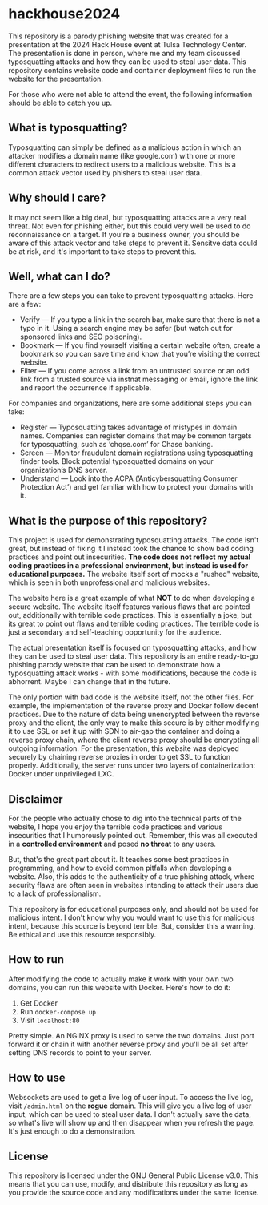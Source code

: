 # hackhouse2024

This repository is a parody phishing website that was created for a presentation at the 2024 Hack House event at Tulsa
Technology Center. The presentation is done in person, where me and my team discussed typosquatting attacks and how they 
can be used to steal user data. This repository contains website code and container deployment files to run the website for
the presentation.

For those who were not able to attend the event, the following information should be able to catch you up.

## What is typosquatting?

Typosquatting can simply be defined as a malicious action in which an attacker modifies a domain name (like google.com)
with one or more different characters to redirect users to a malicious website. This is a common attack vector used by
phishers to steal user data.

## Why should I care?

It may not seem like a big deal, but typosquatting attacks are a very real threat. Not even for phishing either, but
this could very well be used to do reconnaissance on a target. If you're a business owner, you should be aware of this
attack vector and take steps to prevent it. Sensitve data could be at risk, and it's important to take steps to prevent
this.

## Well, what can I do?

There are a few steps you can take to prevent typosquatting attacks. Here are a few:
- Verify — If you type a link in the search bar, make sure that there is not a typo in it. Using a search engine may be
safer (but watch out for sponsored links and SEO poisoning).
- Bookmark — If you find yourself visiting a certain website often, create a bookmark so you can save time and know
that you’re visiting the correct website.
- Filter — If you come across a link from an untrusted source or an odd link from a trusted source via instnat messaging
or email, ignore the link and report the occurrence if applicable.

For companies and organizations, here are some additional steps you can take:
- Register — Typosquatting takes advantage of mistypes in domain names. Companies can register domains that may be common
targets for typosquatting, such as ‘chqse.com’ for Chase banking.
- Screen — Monitor fraudulent domain registrations using typosquatting finder tools. Block potential typosquatted domains
on your organization’s DNS server.
- Understand — Look into the ACPA (’Anticybersquatting Consumer Protection Act’) and get familiar with how to protect
your domains with it.

## What is the purpose of this repository?

This project is used for demonstrating typosquatting attacks. The code isn't great, but instead of fixing it I instead
took the chance to show bad coding practices and point out insecurities. **The code does not reflect my actual coding
practices in a professional environment, but instead is used for educational purposes.** The website itself sort of
mocks a "rushed" website, which is seen in both unprofessional and malicious websites.

The website here is a great example of what **NOT** to do when developing a secure website. The website itself
features various flaws that are pointed out, additionally with terrible code practices. This is essentially a
joke, but its great to point out flaws and terrible coding practices. The terrible code is just a secondary and
self-teaching opportunity for the audience.

The actual presentation itself is focused on typosquatting attacks, and how they can be used to steal user data. This
repository is an entire ready-to-go phishing parody website that can be used to demonstrate how a typosquatting attack
works - with some modifications, because the code is abhorrent. Maybe I can change that in the future.

The only portion with bad code is the website itself, not the other files. For example, the implementation of the
reverse proxy and Docker follow decent practices. Due to the nature of data being unencrypted between the reverse
proxy and the client, the only way to make this secure is by either modifying it to use SSL or set it up with SDN to
air-gap the container and doing a reverse proxy chain, where the client reverse proxy should be encrypting all
outgoing information. For the presentation, this website was deployed securely by chaining reverse proxies in order
to get SSL to function properly. Additionally, the server runs under two layers of containerization: Docker under
unprivileged LXC.

## Disclaimer

For the people who actually chose to dig into the technical parts of the website, I hope you enjoy the terrible code
practices and various insecurities that I humorously pointed out. Remember, this was all executed in a **controlled
environment** and posed **no threat** to any users.

But, that's the great part about it. It teaches some best practices in programming, and how to avoid common pitfalls
when developing a website. Also, this adds to the authenticity of a true phishing attack, where security flaws are
often seen in websites intending to attack their users due to a lack of professionalism.

This repository is for educational purposes only, and should not be used for malicious intent. I don't know why you
would want to use this for malicious intent, because this source is beyond terrible. But, consider this a warning. Be
ethical and use this resource responsibly.

## How to run

After modifying the code to actually make it work with your own two domains, you can run this website with Docker. Here's
how to do it:

1. Get Docker
2. Run `docker-compose up`
3. Visit `localhost:80`

Pretty simple. An NGINX proxy is used to serve the two domains. Just port forward it or chain it with another reverse
proxy and you'll be all set after setting DNS records to point to your server.

## How to use

Websockets are used to get a live log of user input. To access the live log, visit `/admin.html` on the **rogue** domain.
This will give you a live log of user input, which can be used to steal user data. I don't actually save the data, so
what's live will show up and then disappear when you refresh the page. It's just enough to do a demonstration.

## License

This repository is licensed under the GNU General Public License v3.0. This means that you can use, modify, and
distribute this repository as long as you provide the source code and any modifications under the same license.
